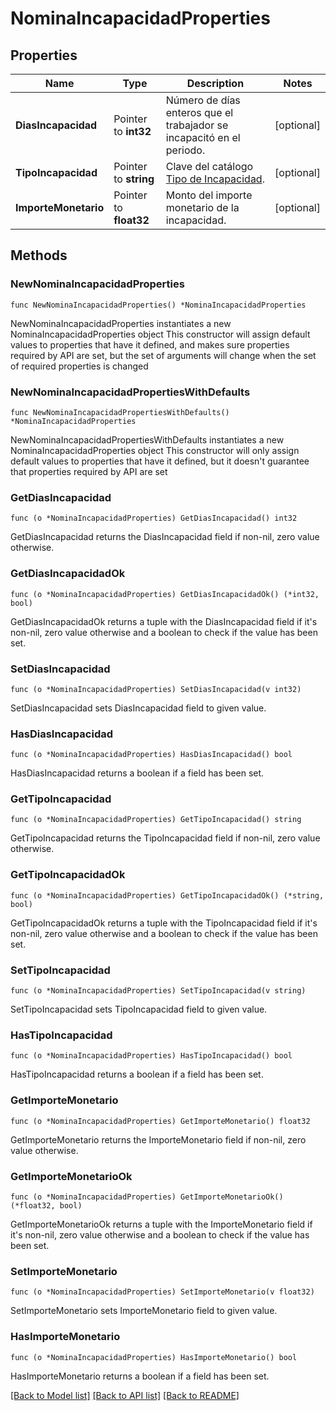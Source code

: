 # NominaIncapacidadProperties

## Properties

Name | Type | Description | Notes
------------ | ------------- | ------------- | -------------
**DiasIncapacidad** | Pointer to **int32** | Número de días enteros que el trabajador se incapacitó en el periodo. | [optional] 
**TipoIncapacidad** | Pointer to **string** | Clave del catálogo [Tipo de Incapacidad](#tipo-de-incapacidad). | [optional] 
**ImporteMonetario** | Pointer to **float32** | Monto del importe monetario de la incapacidad. | [optional] 

## Methods

### NewNominaIncapacidadProperties

`func NewNominaIncapacidadProperties() *NominaIncapacidadProperties`

NewNominaIncapacidadProperties instantiates a new NominaIncapacidadProperties object
This constructor will assign default values to properties that have it defined,
and makes sure properties required by API are set, but the set of arguments
will change when the set of required properties is changed

### NewNominaIncapacidadPropertiesWithDefaults

`func NewNominaIncapacidadPropertiesWithDefaults() *NominaIncapacidadProperties`

NewNominaIncapacidadPropertiesWithDefaults instantiates a new NominaIncapacidadProperties object
This constructor will only assign default values to properties that have it defined,
but it doesn't guarantee that properties required by API are set

### GetDiasIncapacidad

`func (o *NominaIncapacidadProperties) GetDiasIncapacidad() int32`

GetDiasIncapacidad returns the DiasIncapacidad field if non-nil, zero value otherwise.

### GetDiasIncapacidadOk

`func (o *NominaIncapacidadProperties) GetDiasIncapacidadOk() (*int32, bool)`

GetDiasIncapacidadOk returns a tuple with the DiasIncapacidad field if it's non-nil, zero value otherwise
and a boolean to check if the value has been set.

### SetDiasIncapacidad

`func (o *NominaIncapacidadProperties) SetDiasIncapacidad(v int32)`

SetDiasIncapacidad sets DiasIncapacidad field to given value.

### HasDiasIncapacidad

`func (o *NominaIncapacidadProperties) HasDiasIncapacidad() bool`

HasDiasIncapacidad returns a boolean if a field has been set.

### GetTipoIncapacidad

`func (o *NominaIncapacidadProperties) GetTipoIncapacidad() string`

GetTipoIncapacidad returns the TipoIncapacidad field if non-nil, zero value otherwise.

### GetTipoIncapacidadOk

`func (o *NominaIncapacidadProperties) GetTipoIncapacidadOk() (*string, bool)`

GetTipoIncapacidadOk returns a tuple with the TipoIncapacidad field if it's non-nil, zero value otherwise
and a boolean to check if the value has been set.

### SetTipoIncapacidad

`func (o *NominaIncapacidadProperties) SetTipoIncapacidad(v string)`

SetTipoIncapacidad sets TipoIncapacidad field to given value.

### HasTipoIncapacidad

`func (o *NominaIncapacidadProperties) HasTipoIncapacidad() bool`

HasTipoIncapacidad returns a boolean if a field has been set.

### GetImporteMonetario

`func (o *NominaIncapacidadProperties) GetImporteMonetario() float32`

GetImporteMonetario returns the ImporteMonetario field if non-nil, zero value otherwise.

### GetImporteMonetarioOk

`func (o *NominaIncapacidadProperties) GetImporteMonetarioOk() (*float32, bool)`

GetImporteMonetarioOk returns a tuple with the ImporteMonetario field if it's non-nil, zero value otherwise
and a boolean to check if the value has been set.

### SetImporteMonetario

`func (o *NominaIncapacidadProperties) SetImporteMonetario(v float32)`

SetImporteMonetario sets ImporteMonetario field to given value.

### HasImporteMonetario

`func (o *NominaIncapacidadProperties) HasImporteMonetario() bool`

HasImporteMonetario returns a boolean if a field has been set.


[[Back to Model list]](../README.md#documentation-for-models) [[Back to API list]](../README.md#documentation-for-api-endpoints) [[Back to README]](../README.md)


